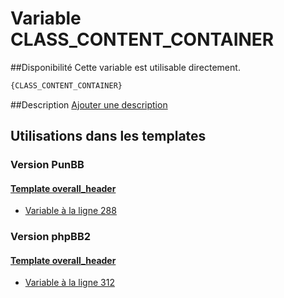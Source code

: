 # Variable CLASS_CONTENT_CONTAINER

##Disponibilité
Cette variable est utilisable directement.

```html
{CLASS_CONTENT_CONTAINER}
```

##Description
[Ajouter une description](https://fa-tvars.appspot.com/var/CLASS_CONTENT_CONTAINER)

## Utilisations dans les templates

### Version PunBB

#### [Template overall_header](punbb/overall_header.md#readme)
* [Variable &agrave; la ligne 288](../punbb/overall_header.tpl#L288)

### Version phpBB2

#### [Template overall_header](subsilver/overall_header.md#readme)
* [Variable &agrave; la ligne 312](../subsilver/overall_header.tpl#L312)
